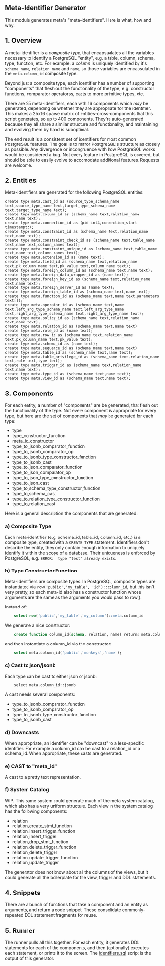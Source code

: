 Meta-Identifier Generator
-------------------------

This module generates meta's "meta-identifiers".  Here is what, how and why.

## 1. Overview

A meta-identifier is a *composite type*, that encapsualates all the variables necessary to identify
a PostgreSQL "entity", e.g. a table, column, schema, type, function, etc.  For example. a *column*
is uniquely identified by it's `schema_name`, `relation_name` and `name`, so those variables are
encapsulated in the `meta.column_id` composite type.

Beyond just a composite type, each identifier has a number of supporting "components" that flesh out
the functionality of the type, e.g. constructor functions, comparator operatorss, casts to more
primitive types, etc.

There are 25 meta-identifiers, each with 16 components which *may* be generated, depending on
whether they are appropriate for the identifier.  This makes a 25x16 sparse matrix of
entities-cross-components that this script generates, so up to 400 components.  They're
auto-generated because they all share a similar structure and functionality, and maintaining and
evolving them by hand is suboptimal.

The end result is a consistent set of identifiers for most common PostgreSQL features.  The goal is
to mirror PostgreSQL's structure as closely as possible.  Any divergence or incongruence with how
PostgreSQL works would be considered a bug.  Not every feature in PostgreSQL is covered, but should
be able to easily evolve to accomodate additional features.  Requests are welcome.

## 2. Entities

Meta-identifiers are generated for the following PostgreSQL entities:

```
create type meta.cast_id as (source_type_schema_name text,source_type_name text,target_type_schema_name text,target_type_name text);
create type meta.column_id as (schema_name text,relation_name text,name text);
create type meta.connection_id as (pid int4,connection_start timestamptz);
create type meta.constraint_id as (schema_name text,relation_name text,name text);
create type meta.constraint_check_id as (schema_name text,table_name text,name text,column_names text);
create type meta.constraint_unique_id as (schema_name text,table_name text,name text,column_names text);
create type meta.extension_id as (name text);
create type meta.field_id as (schema_name text,relation_name text,pk_column_name text,pk_value text,column_name text);
create type meta.foreign_column_id as (schema_name text,name text);
create type meta.foreign_data_wrapper_id as (name text);
create type meta.foreign_key_id as (schema_name text,relation_name text,name text);
create type meta.foreign_server_id as (name text);
create type meta.foreign_table_id as (schema_name text,name text);
create type meta.function_id as (schema_name text,name text,parameters text[]);
create type meta.operator_id as (schema_name text,name text,left_arg_type_schema_name text,left_arg_type_name text,right_arg_type_schema_name text,right_arg_type_name text);
create type meta.policy_id as (schema_name text,relation_name text,name text);
create type meta.relation_id as (schema_name text,name text);
create type meta.role_id as (name text);
create type meta.row_id as (schema_name text,relation_name text,pk_column_name text,pk_value text);
create type meta.schema_id as (name text);
create type meta.sequence_id as (schema_name text,name text);
create type meta.table_id as (schema_name text,name text);
create type meta.table_privilege_id as (schema_name text,relation_name text,role text,type text);
create type meta.trigger_id as (schema_name text,relation_name text,name text);
create type meta.type_id as (schema_name text,name text);
create type meta.view_id as (schema_name text,name text);
```


## 3. Components

For each entity, a number of "components" are be generated, that flesh out the functionality of the
type.  Not every component is appropriate for every type, but here are the set of components that
*may* be generated for each type:

- type
- type_constructor_function
- meta_id_constructor
- type_to_jsonb_comparator_function
- type_to_jsonb_comparator_op
- type_to_jsonb_type_constructor_function
- type_to_jsonb_cast
- type_to_json_comparator_function
- type_to_json_comparator_op
- type_to_json_type_constructor_function
- type_to_json_cast
- type_to_schema_type_constructor_function
- type_to_schema_cast
- type_to_relation_type_constructor_function
- type_to_relation_cast

Here is a general description the components that are generated:

### a) Composite Type

Each meta-identifier (e.g. schema_id, table_id, column_id, etc.) is a composite type, created with a
`CREATE TYPE` statement.  Identifiers don't describe the entity, they only contain enough
information to uniquely identify it within the scope of a database.  Their uniqueness is enforced by
PostgreSQL, e.g. `ERROR:  type "test" already exists`.


### b) Type Constructor Function

Meta-identifiers are composite types.  In PostgreSQL, composite types are instantiated via
`row('public','my_table', 'id')::column_id`, but this isn't very pretty, so each meta-id also has a
constructor function whose arguments are the same as the arguments you would pass to row().

Instead of:

```sql
    select row('public','my_table','my_column')::meta.column_id
```

We generate a nice constructor:

```sql
    create function column_id(schema, relation, name) returns meta.column_id
```

and then instantiate a column_id via the constructor:

```sql
    select meta.column_id('public','monkeys','name');
```



### c) Cast to json/jsonb

Each type can be cast to either json or jsonb:

```
    select meta.column_id::jsonb
```

A cast needs several components:

- type_to_jsonb_comparator_function
- type_to_jsonb_comparator_op
- type_to_jsonb_type_constructor_function
- type_to_jsonb_cast


### d) Downcasts

When appropriate, an identifier can be "downcast" to a less-specific identifier.  For example a
column_id can be cast to a relation_id or a schema_id.  When appropriate, these casts are generated.


### e) CAST to "meta_id"

A cast to a pretty text representation.


### f) System Catalog

WIP.  This same system could generate much of the meta system catalog, which also has a very uniform
structure.  Each view in the system catalog has the following components:

- relation
- relation_create_stmt_function
- relation_insert_trigger_function
- relation_insert_trigger
- relation_drop_stmt_function
- relation_delete_trigger_function
- relation_delete_trigger
- relation_update_trigger_function
- relation_update_trigger

The generator does not know about all the columns of the views, but it could generate all the
boilerplate for the view, trigger and DDL statements.


## 4. Snippets

There are a bunch of functions that take a component and an entity as arguments, and return a code
snippet.  These consolidate commonly-repeated DDL statement fragments for reuse.

## 5. Runner

The runner pulls all this together.  For each entity, it generates DDL statements for each of the
components, and then (optionally) executes each statement, or prints it to the screen.  The
[identifiers.sql](../001-identifiers.sql) script is the output of this generator.
